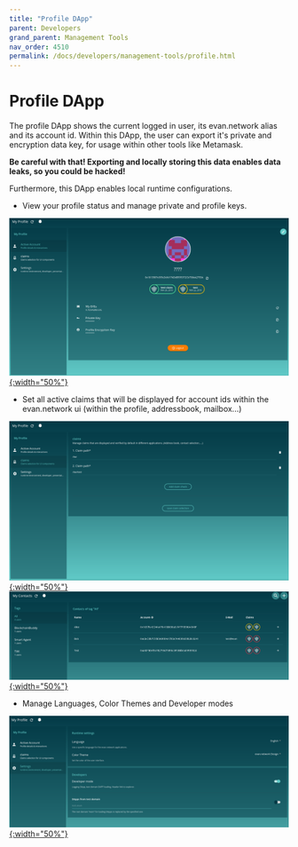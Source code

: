 ```yaml
---
title: "Profile DApp"
parent: Developers
grand_parent: Management Tools
nav_order: 4510
permalink: /docs/developers/management-tools/profile.html
---
```


# Profile DApp

The profile DApp shows the current logged in user, its evan.network alias and its account id. Within
this DApp, the user can export it's private and encryption data key, for usage within other tools
like Metamask.

**Be careful with that! Exporting and locally storing this data enables data leaks, so you could be hacked!**

Furthermore, this DApp enables local runtime configurations.

- View your profile status and manage private and profile keys.

[![Active Account](/docs/4000_developers/4500_management-tools/img/profile-1.png){:width="50%"}](/docs/4000_developers/4500_management-tools/img/profile-1.png)

- Set all active claims that will be displayed for account ids within the evan.network ui (within the profile, addressbook, mailbox...)

[![Claims Management](/docs/4000_developers/4500_management-tools/img/profile-2.png){:width="50%"}](/docs/4000_developers/4500_management-tools/img/profile-2.png)
[![Claims Management](/docs/4000_developers/4500_management-tools/img/profile-2.1.png){:width="50%"}](/docs/4000_developers/4500_management-tools/img/profile-2.1.png)

- Manage Languages, Color Themes and Developer modes

[![Settings](/docs/4000_developers/4500_management-tools/img/profile-3.png){:width="50%"}](/docs/4000_developers/4500_management-tools/img/profile-3.png)

